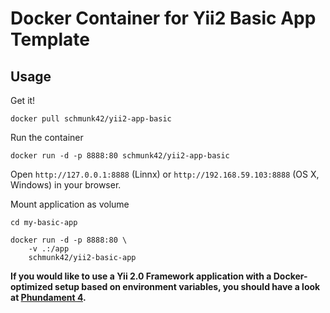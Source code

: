 # Docker Container for Yii2 Basic App Template

## Usage

Get it!

    docker pull schmunk42/yii2-app-basic

Run the container

    docker run -d -p 8888:80 schmunk42/yii2-app-basic

Open `http://127.0.0.1:8888` (Linnx) or `http://192.168.59.103:8888` (OS X, Windows) in your browser.

Mount application as volume    

    cd my-basic-app
    
    docker run -d -p 8888:80 \
        -v .:/app
        schmunk42/yii2-basic-app
    
**If you would like to use a Yii 2.0 Framework application with a Docker-optimized setup based on environment variables, you
should have a look at [Phundament 4](http://phundament.com).**
